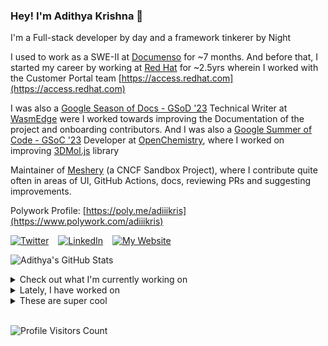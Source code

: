 ### Hey! I'm Adithya Krishna 👋
I'm a Full-stack developer by day and a framework tinkerer by Night
  
I used to work as a SWE-II at [Documenso](https://documenso.com) for ~7 months. And before that, I started my career by working at [Red Hat](https://redhat.com) for ~2.5yrs wherein I worked with the Customer Portal team [https://access.redhat.com](https://access.redhat.com)

I was also a [Google Season of Docs - GSoD '23](https://developers.google.com/season-of-docs) Technical Writer at [WasmEdge](https://github.com/WasmEdge) were I worked towards improving the Documentation of the project and onboarding contributors. And I was also a [Google Summer of Code - GSoC '23](https://summerofcode.withgoogle.com/) Developer at [OpenChemistry](https://openchemistry.org), where I worked on improving [3DMol.js](https://github.com/3dmol/3Dmol.js) library

Maintainer of [Meshery](https://github.com/meshery) (a CNCF Sandbox Project), where I contribute quite often in areas of UI, GitHub Actions, docs, reviewing PRs and suggesting improvements.

Polywork Profile: [https://poly.me/adiiikris](https://www.polywork.com/adiiikris)

[![Twitter](https://img.shields.io/badge/-@adii_kris-%231DA1F2?style=for-the-badge&logo=twitter&logoColor=ffffff)](https:/twitter.adikris.in) &ensp;
[![LinkedIn](https://img.shields.io/badge/-Adithya%20Krishna-%230A67C3?style=for-the-badge&logo=linkedin&logoColor=ffffff)](https://linkedin.adikris.in/) &ensp;
[![My Website](https://img.shields.io/badge/-My%20Website-%230A67C3?style=for-the-badge)](https://adikris.in/)



![Adithya's GitHub Stats](https://github-readme-stats.vercel.app/api?username=adithyaakrishna&show_icons=true&hide_border=true&title_color=fff&icon_color=79ff97&text_color=9f9f9f&bg_color=151515)


<details>
  <summary>Check out what I'm currently working on</summary>
  
  - [nyayanidhi/www](https://github.com/nyayanidhi/www) -  (today)
  - [tensorlakeai/indexify](https://github.com/tensorlakeai/indexify) - A realtime serving engine for Data-Intensive Generative AI Applications (1 day ago)
  - [adithyaakrishna/blog](https://github.com/adithyaakrishna/blog) - My Memoirs (6 days ago)
  - [adithyaakrishna/devdas](https://github.com/adithyaakrishna/devdas) - A VSCode extension to remind you to reply and like your girl&#39;s tweets (1 week ago)
  - [reclaimprotocol/reclaim-nibiru-sdk](https://github.com/reclaimprotocol/reclaim-nibiru-sdk) -  (1 week ago)
</details>

<details>
  <summary>Lately, I have worked on</summary>
  
  - [feat: updated ui to support multiple namespaces](https://github.com/tensorlakeai/indexify/pull/980) on [tensorlakeai/indexify](https://github.com/tensorlakeai/indexify) (3 days ago)
  - [feat: added ui for the task logs](https://github.com/tensorlakeai/indexify/pull/970) on [tensorlakeai/indexify](https://github.com/tensorlakeai/indexify) (4 days ago)
  - [feat: fix typo and update gif to use lazy load](https://github.com/tensorlakeai/indexify/pull/965) on [tensorlakeai/indexify](https://github.com/tensorlakeai/indexify) (6 days ago)
</details>

<details>
  <summary>These are super cool</summary>
  
  - [sinclairzx81/typebox](https://github.com/sinclairzx81/typebox) - Json Schema Type Builder with Static Type Resolution for TypeScript (4 days ago)
  - [imnz730/LUTs](https://github.com/imnz730/LUTs) - Look Up Table (LUT) informations that you may need for color managements when editing. (1 week ago)
  - [instantdb/instant](https://github.com/instantdb/instant) - Instant is a modern Firebase. We make you productive by giving your frontend a real-time database. (2 weeks ago)
  - [janishar/nodejs-backend-architecture-typescript](https://github.com/janishar/nodejs-backend-architecture-typescript) - Node.js Backend Architecture Typescript - Learn to build a backend server for production ready blogging platform like Medium and FreeCodeCamp. Main Features: Role based, Express.js, Mongoose, Redis, Mongodb, Joi, Docker, JWT, Unit Tests, Integration Tests. (2 weeks ago)
  - [tensorlakeai/inkwell](https://github.com/tensorlakeai/inkwell) - Modular Python library for PDF information extraction using state-of-the-art Vision Language Models and layout understanding. Customizable pipelines for diverse document layouts. (2 weeks ago)
</details>

<br> 

![Profile Visitors Count](https://profile-counter.glitch.me/adithyaakrishna/count.svg)
